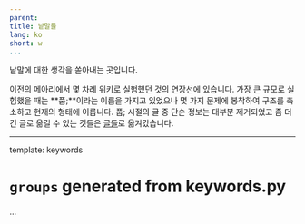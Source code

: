 ```yaml
---
parent:
title: 낱말들
lang: ko
short: w
...
```


낱말에 대한 생각을 쏟아내는 곳입니다.

이전의 메아리에서 몇 차례 위키로 실험했던 것의 연장선에 있습니다.
가장 큰 규모로 실험했을 때는 **풉;**이라는 이름을 가지고 있었으나
몇 가지 문제에 봉착하여 구조를 축소하고 현재의 형태에 이릅니다.
풉; 시절의 글 중 단순 정보는 대부분 제거되었고
좀 더 긴 글로 옮길 수 있는 것들은 [글들](/t)로 옮겨갔습니다.

---
template: keywords
# `groups` generated from keywords.py
...
